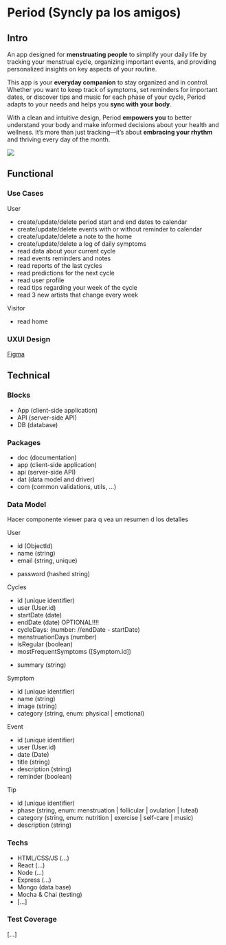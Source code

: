 # Period (Syncly pa los amigos)

## Intro

An app designed for **menstruating people** to simplify your daily life by tracking your menstrual cycle, organizing important events, and providing personalized insights on key aspects of your routine.

This app is your **everyday companion** to stay organized and in control. Whether you want to keep track of symptoms, set reminders for important dates, or discover tips and music for each phase of your cycle, Period adapts to your needs and helps you **sync with your body**.

With a clean and intuitive design, Period **empowers you** to better understand your body and make informed decisions about your health and wellness. It’s more than just tracking—it’s about **embracing your rhythm** and thriving every day of the month.

![](https://i.giphy.com/media/v1.Y2lkPTc5MGI3NjExcno0Z21nOWxudXRiNXhlajY3dWF5eDBwM3Vjdm9xMnhzaThtcDZtdCZlcD12MV9pbnRlcm5hbF9naWZfYnlfaWQmY3Q9Zw/j10NjRC0rU0IrIIbaA/giphy.gif)

## Functional

### Use Cases

User
- create/update/delete period start and end dates to calendar
- create/update/delete events with or without reminder to calendar
- create/update/delete a note to the home
- create/update/delete a log of daily symptoms
- read data about your current cycle
- read events reminders and notes
- read reports of the last cycles
- read predictions for the next cycle
- read user profile
- read tips regarding your week of the cycle
- read 3 new artists that change every week

Visitor
- read home

### UXUI Design

[Figma](https://www.figma.com/proto/0axquRKAMeYzYictpTqeQX/A-punto?node-id=0-1&t=5XWGSFzZZMcMrNle-1)

## Technical

### Blocks

- App (client-side application)
- API (server-side API)
- DB (database)

### Packages

- doc (documentation)
- app (client-side application)
- api (server-side API)
- dat (data model and driver)
- com (common validations, utils, ...)

### Data Model

Hacer componente viewer para q vea un resumen d los detalles

User
- id (ObjectId)
- name (string)
- email (string, unique)
<!-- - birth date (date) 
- username (string, unique) -->
- password (hashed string)

Cycles
- id (unique identifier)
- user (User.id)
- startDate (date)
- endDate (date) OPTIONAL!!!!
- cycleDays: (number: //endDate - startDate) 
- menstruationDays (number)
- isRegular (boolean)
- mostFrequentSymptoms ([Symptom.id])
<!-- - flowIntensity (string, enum: light | medium | heavy)
- energyLevel (string, enum: low | medium | high)
- slepQuality (string, enum: poor | average | good)
- sexualActivity (number) optionallllllll-->
- summary (string)

Symptom
- id (unique identifier)
- name (string)
- image (string)
- category (string, enum: physical | emotional)

Event
- id (unique identifier)
- user (User.id)
- date (Date)
- title (string)
- description (string)
- reminder (boolean)

Tip
- id (unique identifier)
- phase (string, enum: menstruation | follicular | ovulation | luteal)
- category (string, enum: nutrition | exercise | self-care | music)
- description (string)

<!-- DailyInsight
- id (unique identifier)
- userId (reference to user.id)
- date (date)
- phase (string, enum: menstruation | follicular | ovulation | luteal)
- symptoms (array of references to Symptom.id)
- pregnancyChance (string, enum: low | medium | high)
- reminder (string)
- note (string)

Report
- id (unique identifier)
- userId (reference to user.id)
- cycleId (reference to cycle.id)
- cycleLength (number)
- menstruationLength (number)
- mostFrequentSymptoms (array of references to symptom.id)
- isRegular (boolean)

Statistics
- userId (reference to user.id)
- averageCycleLength (number)
- averageMenstruationLength (number)
- mostFrequentSymptom (reference to symptom.id)
- isRegularPercentage (number) -->


### Techs

- HTML/CSS/JS (...)
- React (...)
- Node (...)
- Express (...)
- Mongo (data base)
- Mocha & Chai (testing)
- [...]

### Test Coverage

[...]